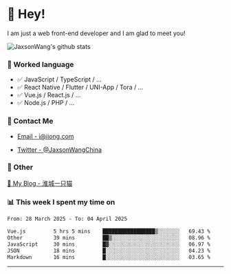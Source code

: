 # 👋 Hey!

I am just a web front-end developer and I am glad to meet you!

![JaxsonWang's github stats](https://github-readme-stats.vercel.app/api?username=JaxsonWang&&show_icons=true&&title_color=1abc9c&&icon_color=1abc9c)


### 📝 Worked language

- ✅ JavaScript / TypeScript / ...
- ✅ React Native / Flutter / UNI-App / Tora / ...
- ✅ Vue.js / React.js / ...
- ✅ Node.js / PHP / ...

### 📮 Contact Me

- [Email - i@iiong.com](mailto:i@iiong.com)

- [Twitter - @JaxsonWangChina](https://twitter.com/JaxsonWangChina)

### 🤪 Other

[📌 My Blog - 淮城一只猫](https://iiong.com)

### 📊 This week I spent my time on

<!--START_SECTION:waka-->

```txt
From: 28 March 2025 - To: 04 April 2025

Vue.js         5 hrs 5 mins    █████████████████▒░░░░░░░   69.43 %
Other          39 mins         ██▒░░░░░░░░░░░░░░░░░░░░░░   08.96 %
JavaScript     30 mins         █▓░░░░░░░░░░░░░░░░░░░░░░░   06.97 %
JSON           18 mins         █░░░░░░░░░░░░░░░░░░░░░░░░   04.23 %
Markdown       16 mins         █░░░░░░░░░░░░░░░░░░░░░░░░   03.65 %
```

<!--END_SECTION:waka-->

---
